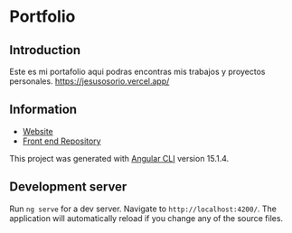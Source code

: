 # Portfolio
## Introduction
Este es mi portafolio aqui podras encontras mis trabajos y proyectos personales. https://jesusosorio.vercel.app/
## Information

- [Website](https://jesusosorio.vercel.app/)
- [Front end Repository](https://github.com/JesusOsorioJ/portfolio)


This project was generated with [Angular CLI](https://github.com/angular/angular-cli) version 15.1.4.

## Development server
 
Run `ng serve` for a dev server. Navigate to `http://localhost:4200/`. The application will automatically reload if you change any of the source files.


  
 
  
  
 
 
 
